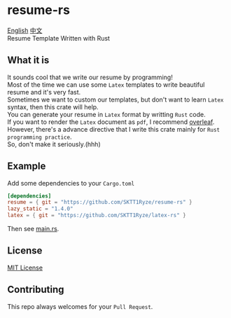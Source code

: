 # resume-rs
[English](./README.md) [中文](./README_ch.md)  
Resume Template Written with Rust  

## What it is
It sounds cool that we write our resume by programming!  
Most of the time we can use some `Latex` templates to write beautiful resume and it's very fast.  
Sometimes we want to custom our templates, but don't want to learn `Latex` syntax, then this crate will help.  
You can generate your resume in `Latex` format by writting `Rust` code.  
If you want to render the `Latex` document as `pdf`, I recommend [overleaf](https://cn.overleaf.com/).  
However, there's a advance directive that I write this crate mainly for `Rust programming practice`.  
So, don't make it seriously.(hhh)  

## Example
Add some dependencies to your `Cargo.toml`  
```Toml
[dependencies]
resume = { git = "https://github.com/SKTT1Ryze/resume-rs" }
lazy_static = "1.4.0"
latex = { git = "https://github.com/SKTT1Ryze/latex-rs" }
```

Then see [main.rs](./example/src/main.rs).  

## License
[MIT License](./LICENSE)  

## Contributing
This repo always welcomes for your `Pull Request`.  
